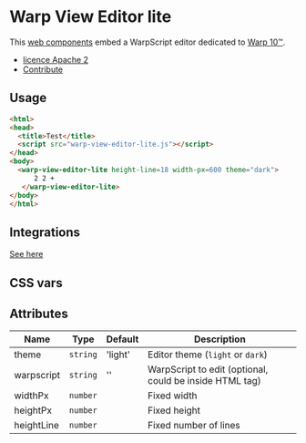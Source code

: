 # Warp View Editor lite

This [web components](https://fr.wikipedia.org/wiki/Composants_web) embed a WarpScript editor dedicated to [Warp 10™](https://www.warp10.io).

- [licence Apache 2](./LICENSE.md)
- [Contribute](./CONTRIBUTING.md)

## Usage

```html
<html>
<head>
  <title>Test</title>
  <script src="warp-view-editor-lite.js"></script>
</head>
<body>
  <warp-view-editor-lite height-line=18 width-px=600 theme="dark">
      2 2 +
   </warp-view-editor-lite>
</body>
</html>
```

## Integrations

[See here](https://stenciljs.com/docs/framework-integration)


## CSS vars

## Attributes

| Name | Type | Default | Description |
|------|------|---------|-------------|
| theme | `string` | 'light' | Editor theme (`light` or `dark`) |
| warpscript | `string` | '' | WarpScript to edit (optional, could be inside HTML tag) |
| widthPx | `number` | | Fixed width |
| heightPx | `number` | | Fixed height |
| heightLine | `number` | | Fixed number of lines |


